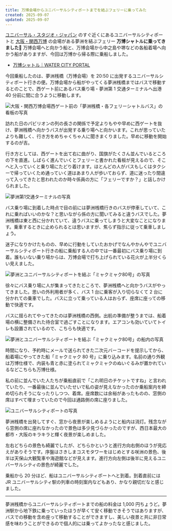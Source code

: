 ```yaml
---
title: 万博会場からユニバーサルシティポートまでを結ぶフェリーに乗ってみた
created: 2025-09-07
updated: 2025-09-07
---
```


[ユニバーサル・スタジオ・ジャパン](https://www.usj.co.jp/web/ja/jp) のすぐ近くにあるユニバーサルシティポートと [大阪・関西万博](https://www.expo2025.or.jp/) の会場がある夢洲を結ぶフェリー **万博シャトルに乗ってきました🚢** 万博会場へと向かう船と、万博会場から中之島や堺などの各船着場へ向かう船がありますが、今回は万博から帰る際に乗船しました。

- [万博シャトル｜WATER CITY PORTAL](https://watercityportal.jp/expo-shuttle)

今回乗船したのは、夢洲桟橋（万博会場）を 20:50 に出発するユニバーサルシティポート行きの便。万博会場から船がやってくる夢洲桟橋まではバスで移動するとのことで、西ゲート前にあるバス乗り場・夢洲第 1 交通ターミナルへ出港 40 分前に間に合うように移動します。

![大阪・関西万博会場西ゲート前の「夢洲桟橋・各フェリーシャトルバス」の看板の写真](8bb0e758-4496-4ea4-5464-482a5049d300)

訪れた日のパビリオンの列の長さの関係で予定よりもやや早めに西ゲートを抜け、夢洲桟橋へ向かうバスが出発する乗り場へと向かいます。これが思っていたよりも難しく、行き方をめちゃくちゃ人に聞きまくりました。早めに移動を開始するのが吉。

行き方としては、西ゲートを出て右に曲がり、国旗がたくさん並んでいるところの下を直進。しばらく進んでいくとフェリーと書かれた看板が見えるので、そこへと入っていくと乗り場にたどり着けます。ほとんどの人がバスもしくはタクシーで帰っていくため通っていく道はあまり人が歩いておらず、道に迷ったり間違って入ってきたと思われたのか時々係員の方に「フェリーですか？」と話しかけられました。

![夢洲第1交通ターミナルの写真](5a3f2a41-8cc7-4b96-971f-f691e794d100)

バス乗り場に到着した時点で目の前には夢洲桟橋行きのバスが停車していて、これに乗ればいいのかな？と思いながら係の方に聞いてみると違うバスでした。夢洲桟橋は東と西に分かれていて、違うバスに乗ってしまうと大変なことになります。乗車するときに止められるとは思いますが、焦らず指示に従って乗車しましょう。

迷子になりかけたものの、早めに行動をしていたおかげでなんやかんやでユニバーサルシティポート行きの船に乗船する人の中では一番最初にバス乗り場に到着。誰もいない乗り場からは、万博会場で打ち上げられている花火が上半分くらい見えました。

![夢洲とユニバーサルシティポートを結ぶ「ミャクミャク80号」の写真](2b2168e0-a0bf-4a18-4a58-8871c5c84e00)

徐々にバス乗り場に人が集まってきたところで、夢洲桟橋へと向かうバスがやってきました。思いの外利用者が多く、バス 1 台に乗客が入り切らなくて 2 台に分かれての乗車でした。バスに立って乗っている人はおらず、座席に座っての移動で快適です。

バスに揺られてやってきたのは夢洲桟橋の西側。出航の準備が整うまでは、船着場の横に整備された待合室で過ごすことになります。エアコンも効いていてトイレも設置されているので、こちらも快適です。

![夢洲とユニバーサルシティポートを結ぶ「ミャクミャク80号」の船内の写真](53a4297d-b737-42b1-f5f8-74168e6dce00)

時間になり、予約時にメールで送られてきた二次元バーコードを提示してから、船着場にやってきた船「ミャクミャク 80 号」に乗り込みます。名前の通り外観は万博仕様で、内装も青と赤に塗られてミャクミャクのぬいぐるみが置かれているなどこちらも万博仕様。

私の前に並んでいた人たちが乗船直前で「これ明日のチケットですね」と言われていたり、一番最後に並んでいたせいで私の姿が見えなかったのか乗船案内を締め切られそうになったりしつつ、着席。座席数には余裕があったものの、窓側の席はすべて埋まっていたので今回は通路側の席に座りました。

![ユニバーサルシティポートの写真](baf9d8fb-5c41-4890-e28d-410e0a497900)

夢洲桟橋を出発してすぐ、窓から夜景が楽しめるようにと船内は消灯。残念ながら窓側の席に座れなかったので景色は多少見づらかったのですが、西日本最大の都市・大阪のキラキラと輝く夜景が楽しめました。

左右どちらの景色も綺麗でしたが、どちらかというと進行方向右側のほうが見応えがありそうです。序盤はさきしまコスモタワーをはじめとする咲洲の景色、後半は天保山大観覧車や海遊館などが見えます。進行方向左側は後半に見えるユニバーサルシティの景色が綺麗でした。

乗船から 20 分ほど、船はユニバーサルシティポートへと到着。到着直前には JR ユニバーサルシティ駅の列車の時刻案内などもあり、かなり親切だなと感じました。

---

夢洲桟橋からユニバーサルシティポートまでの船の料金は 1,000 円ちょうど。夢洲駅から地下鉄に乗っていったほうが早くて安く移動できそうではありますが、バスでの移動を含め座って移動することができますし、美しい夜景と共に非日常感を味わうことができるので個人的には乗ってよかったなと感じました。
